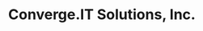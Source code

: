 ---
title: "Converge.IT Solutions, Inc."
url: /koronadal/converge-it-solutions-inc/
shop: Elektronik
---